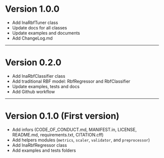 
# Version 1.0.0

+ Add InaRbfTuner class
+ Update docs for all classes
+ Update examples and documents
+ Add ChangeLog.md

---------------------------------------------------------------------


# Version 0.2.0 

+ Add InaRbfClassifier class
+ Add traditional RBF model: RbfRegressor and RbfClassifier
+ Update examples, tests and docs
+ Add Github workflow


---------------------------------------------------------------------

# Version 0.1.0 (First version)

+ Add infors (CODE_OF_CONDUCT.md, MANIFEST.in, LICENSE, README.md, requirements.txt, CITATION.cff)
+ Add helpers modules (`metrics`, `scaler`, `validator`, and `preprocessor`)
+ Add InaRbfRegressor class
+ Add examples and tests folders
